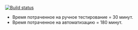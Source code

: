 [![Build status](https://ci.appveyor.com/api/projects/status/8y9ccrddw969fm2p?svg=true)](https://ci.appveyor.com/project/AnnaAksenova/testapi)

* Время потраченное на ручное тестирование = 30 минут.
* Время потраченное на автоматизацию = 180 минут.